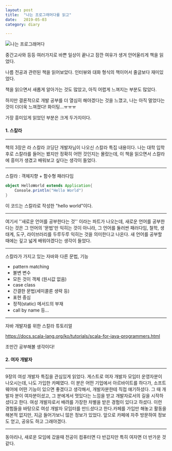 ```yaml
---
layout: post
title:  "나는 프로그래머다를 읽고"
date:   2019-05-03
category: diary

---
```


![나는 프로그래머다](http://www.hanbit.co.kr/data/books/B9138379916_l.jpg)

중간고사와 등등 여러가지로 바쁜 일상이 끝나고 잠깐 여유가 생겨 안어울리게 책을 읽었다.

나름 전공과 관련된 책을 읽어보았다. 인터뷰와 대화 형식의 책이어서 줄글보다 재미있었다.

책을 읽으면서 새롭게 알아가는 것도 많았고, 아직 어렵게 느껴지는 부분도 많았다.

하지만 결론적으로 개발 공부를 더 열심히 해야겠다는 것을 느꼈고, 나는 아직 멀었다는 것이 더더욱 느껴졌다! 화이팅...ㅠㅠㅠ

가장 흥미있게 읽었던 부분은 크게 두가지이다.



#### 1. 스칼라

------

책의 3장은 라 스칼라 코딩단 개발자님이 나오신 스칼라 특집 내용이다. 나는 대학 입학 후로 스칼라를 들어는 봤지만 정확히 어떤 것인지는 몰랐는데, 이 책을 읽으면서 스칼라에 흥미가 생겼고 배워보고 싶다는 생각이 들었다.

------

스칼라 : 객체지향 + 함수형 패러다임

```scala
object HelloWorld extends Application{
    Console.println("Hello World")
}
```

이 코드는 스칼라로 작성한 "hello world"이다.

------

여기서 ''새로운 언어를 공부한다는 것'' 이라는 파트가 나오는데, 새로운 언어를 공부한다는 것은 그 언어의 '문법'만 익히는 것이 아니라, 그 언어를 둘러싼 패러다임, 철학, 생태계, 도구, 라이브러리를 두루두루 익히는 것을 의미한다고 나온다. 새 언어를 공부할 때에는 깊고 넓게 배워야겠다는 생각이 들었다.

------

스칼라가 가지고 있는 자바와 다른 문법, 기능

- pattern matching
- 불변 변수 
- 모든 것이 객체 (원시값 없음)
- case class
- 간결한 문법(세미콜론 생략 등)
- 표현 중심
- 정적(static) 메서드의 부재
- call by name 등...

------

자바 개발자를 위한 스칼라 튜토리얼

<https://docs.scala-lang.org/ko/tutorials/scala-for-java-programmers.html>

조만간 공부해볼 생각이다!







#### 2. 여자 개발자

------

9장의 여성 개발자 특집을 관심있게 읽었다. 게스트로 여자 개발자 모임터 운영자분이 나오시는데,  나도 가입한 카페였다. 이 분은 어떤 기업에서 아르바이트를 하다가, 소프트웨어에 어떤 기능이 있으면 좋겠다고 생각해서, 개발자분한테 직접 얘기하셨다. 그 때 개발자 분이 여자분이셨고, 그 분에게서 멋있다는 느낌을 받고 개발자로서의 길을 시작하셨다고 한다. 여성 개발자로서 배려를 가장한 차별을 받은 경험이 있다고 하셨다. 이런 경험들을 바탕으로 여성 개발자 모임터를 만드셨다고 한다.카페를 가입만 해놓고 활동을 해본적 없지만, 지금 들어가보니 많은 정보가 있었다. 앞으로 카페에 자주 방문하여 정보도 얻고, 공유도 하고 그래야겠다. 

------

동아리나, 새로운 모임에 갔을때 전공이 컴퓨터면 다 반갑지만 특히 여자면 더 반가운 것 같다.